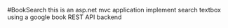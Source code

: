 #BookSearch 
this is an asp.net mvc application implement search textbox  using a google book REST API backend 
